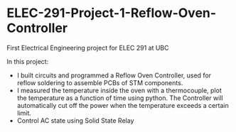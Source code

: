 # ELEC-291-Project-1-Reflow-Oven-Controller
First Electrical Engineering project for ELEC 291 at UBC

In this project:
- I built circuits and programmed a Reflow Oven Controller, used for reflow soldering to assemble PCBs of STM components.
- I measured the temperature inside the oven with a thermocouple, plot the temperature as a function of time using python. The Controller will automatically cut off the power when the temperature exceeds a certain limit.
- Control AC state using Solid State Relay 
